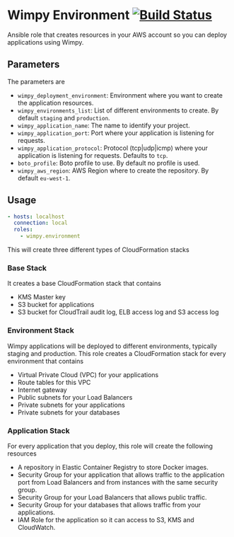 # Wimpy Environment [![Build Status](https://travis-ci.org/wimpy/wimpy.environment.svg?branch=master)](https://travis-ci.org/wimpy/wimpy.environment)
Ansible role that creates resources in your AWS account so you can deploy applications using Wimpy.

## Parameters
The parameters are
  - `wimpy_deployment_environment`: Environment where you want to create the application resources.
  - `wimpy_environments_list`: List of different environments to create. By default `staging` and `production`.
  - `wimpy_application_name`: The name to identify your project.
  - `wimpy_application_port`: Port where your application is listening for requests.
  - `wimpy_application_protocol`: Protocol (tcp|udp|icmp) where your application is listening for requests. Defaults to `tcp`.
  - `boto_profile`: Boto profile to use. By default no profile is used.
  - `wimpy_aws_region`: AWS Region where to create the repository. By default `eu-west-1`.

## Usage

```yaml
- hosts: localhost
  connection: local
  roles:
    - wimpy.environment

```

This will create three different types of CloudFormation stacks

### Base Stack
It creates a base CloudFormation stack that contains
- KMS Master key
- S3 bucket for applications
- S3 bucket for CloudTrail audit log, ELB access log and S3 access log

### Environment Stack
Wimpy applications will be deployed to different environments, typically staging and production.
This role creates a CloudFormation stack for every environment that contains
- Virtual Private Cloud (VPC) for your applications
- Route tables for this VPC
- Internet gateway
- Public subnets for your Load Balancers
- Private subnets for your applications
- Private subnets for your databases

### Application Stack
For every application that you deploy, this role will create the following resources
- A repository in Elastic Container Registry to store Docker images.
- Security Group for your application that allows traffic to the application port from Load Balancers and from instances with the same security group.
- Security Group for your Load Balancers that allows public traffic.
- Security Group for your databases that allows traffic from your applications.
- IAM Role for the application so it can access to S3, KMS and CloudWatch.
